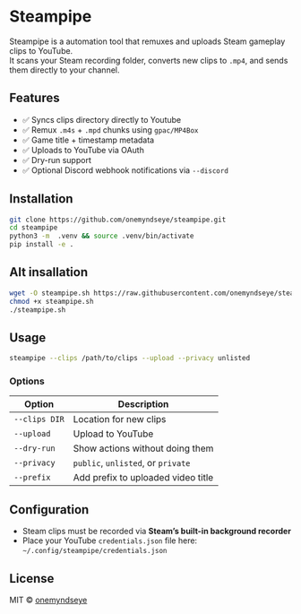 # Steampipe

Steampipe is a automation tool that remuxes and uploads Steam gameplay clips to YouTube.  
It scans your Steam recording folder, converts new clips to `.mp4`, and sends them directly to your channel.


## Features

- ✅ Syncs clips directory directly to Youtube
- ✅ Remux `.m4s` + `.mpd` chunks using `gpac/MP4Box`
- ✅ Game title + timestamp metadata
- ✅ Uploads to YouTube via OAuth
- ✅ Dry-run support
- ✅ Optional Discord webhook notifications via `--discord`  

## Installation

```bash
git clone https://github.com/onemyndseye/steampipe.git
cd steampipe
python3 -m  .venv && source .venv/bin/activate
pip install -e .

```

## Alt insallation
```bash
wget -O steampipe.sh https://raw.githubusercontent.com/onemyndseye/steampipe/main/steampipe.sh
chmod +x steampipe.sh
./steampipe.sh

```




## Usage

```bash
steampipe --clips /path/to/clips --upload --privacy unlisted
```

### Options

| Option         | Description                                   |
|----------------|-----------------------------------------------|
| `--clips DIR`  | Location for new clips                        |
| `--upload`     | Upload to YouTube                             |
| `--dry-run`    | Show actions without doing them               |
| `--privacy`    | `public`, `unlisted`, or `private`            |
| `--prefix`     | Add prefix to uploaded video title            |

## Configuration

- Steam clips must be recorded via **Steam’s built-in background recorder**
- Place your YouTube `credentials.json` file here:  
  `~/.config/steampipe/credentials.json`

## License

MIT © [onemyndseye](https://github.com/onemyndseye)
